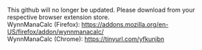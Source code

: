 This github will no longer be updated. Please download from your respective browser extension store. <br>
WynnManaCalc (Firefox): https://addons.mozilla.org/en-US/firefox/addon/wynnmanacalc/ <br>
WynnManaCalc (Chrome): https://tinyurl.com/yfkunjbn <br>

